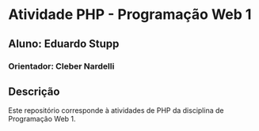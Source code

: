 # Atividade PHP - Programação Web 1
## Aluno: Eduardo Stupp
### Orientador: Cleber Nardelli

## Descrição
Este repositório corresponde à atividades de PHP da disciplina de Programação Web 1.

